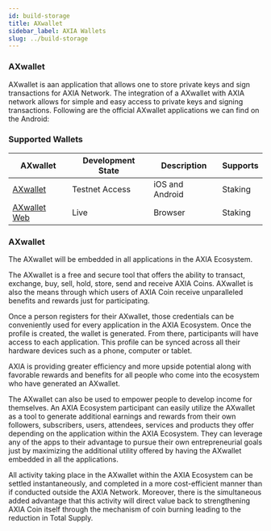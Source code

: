 ```yaml
---
id: build-storage
title: AXwallet
sidebar_label: AXIA Wallets
slug: ../build-storage
---
```


### AXwallet
AXwallet is aan application that allows one to store private keys and sign transactions for AXIA Network. The integration of a AXwallet with AXIA network allows for simple and easy access to private keys and signing transactions. Following are the official AXwallet applications we can find on the Android: 

### Supported Wallets
| AXwallet                                                         | Development State | Description       |  Supports |
| ------------------------------------------------------------------- | -----------------| ----------------- |  -------- |
| [AXwallet](https://play.google.com/store/apps/details?id=com.axia.wallet) |Testnet Access              | iOS and Android   |  Staking  |
| [AXwallet Web](https://apps.test.axiacoin.network/?rpc=wss%3A%2F%2Fwss.test.axiacoin.network#/accounts)         | Live                  | Browser           | Staking  |

### AXwallet

The AXwallet will be embedded in all applications in the AXIA Ecosystem.

The AXwallet is a free and secure tool that offers the ability to transact, exchange, buy, sell, hold, store, send and receive AXIA Coins. AXwallet is also the means through which users of AXIA Coin receive unparalleled benefits and rewards just for participating.

Once a person registers for their AXwallet, those credentials can be conveniently used for every application in the AXIA Ecosystem. Once the profile is created, the wallet is generated. From there, participants will have access to each application. This profile can be synced across all their hardware devices such as a phone, computer or tablet.

AXIA is providing greater efficiency and more upside potential along with favorable rewards and benefits for all people who come into the ecosystem who have generated an AXwallet.

The AXwallet can also be used to empower people to develop income for themselves. An AXIA Ecosystem participant can easily utilize the AXwallet as a tool to generate additional earnings and rewards from their own followers, subscribers, users, attendees, services and products they offer depending on the application within the AXIA Ecosystem. They can leverage any of the apps to their advantage to pursue their own entrepreneurial goals just by maximizing the additional utility offered by having the AXwallet embedded in all the applications.

All activity taking place in the AXwallet within the AXIA Ecosystem can be settled instantaneously, and completed in a more cost-efficient manner than if conducted outside the AXIA Network. Moreover, there is the simultaneous added advantage that this activity will direct value back to strengthening AXIA Coin itself through the mechanism of coin burning leading to the reduction in Total Supply.





